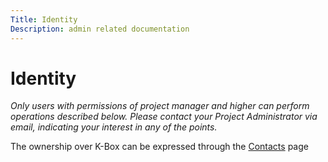 ```yaml
---
Title: Identity
Description: admin related documentation
---
```

# Identity

_Only users with permissions of project manager and higher can perform operations described below. Please contact your Project Administrator via email, indicating your interest in any of the points._


The ownership over K-Box can be expressed through the [Contacts](./contacts.md) page  